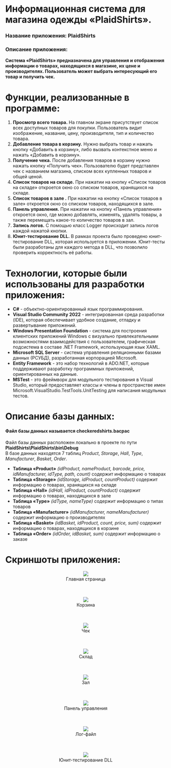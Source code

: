 # Информационная система для магазина одежды «PlaidShirts».
### Название приложения: PlaidShirts
### Описание приложения:
**Система «PlaidShirts» предназначена для управления и отображения информации о товарах, находящихся в магазине, их цене и производителях. Пользователь может выбрать интересующий его товар и получить чек.**

# Функции, реализованные в программе:
1. **Просмотр всего товара.** На главном экране присутствует список всех доступных товаров для покупки. Пользователь видит изображение, название, цену, производителя, тип и количество товара.
2. **Добавление товара в корзину.** Нужно выбрать товар и нажать кнопку «Добавить в корзину», либо вызвать контекстное меню и нажать «Добавить в корзину». 
3. **Получение чека.** После добавления товаров в корзину нужно нажать кнопку «Получить чек». Пользователю будет представлен чек с названием магазина, списком всех купленных товаров и общей ценой.
4. **Список товаров на складе.** При нажатии на кнопку «Список товаров на складе» откроется окно со списком товаров, хранящихся на складе.
4. **Список товаров в зале .** При нажатии на кнопку «Список товаров в зале» откроется окно со списком товаров, находящихся в зале.
4. **Панель управления.** При нажатии на кнопку «Панель управления» откроется окно, где можно добавлять, изменять, удалять товары, а также перемещать какое-то количество товаров в зал.
5. **Запись логов.** С помощью класс Logger происходит запись логов каждой нажатой кнопки. 
6. **Юнит-тестирование DLL.** В рамках проекта было проведено юнит-тестирование DLL, которая используется в приложении. Юнит-тесты были разработаны для каждого метода в DLL, что позволило проверить корректность её работы.

# Технологии, которые были использованы для разработки приложения:
- **C#** - объектно-ориентированный язык программирования.
- **Visual Studio Community 2022** - интегрированная среда разработки (IDE), которая обеспечивает удобное создание, отладку и развертывание приложений.
- **Windows Presentation Foundation** - система для построения клиентских приложений Windows с визуально привлекательными возможностями взаимодействия с пользователем, графическая подсистема в составе .NET Framework, использующая язык XAML.
- **Microsoft SQL Server** - система управления реляционными базами данных (РСУБД), разработанная корпорацией Microsoft.
- **Entity Framework** - это набор технологий в ADO.NET, которые поддерживают разработку программных приложений, ориентированных на данные.
- **MSTest** - это фреймворк для модульного тестирования в Visual Studio, который предоставляет классы и члены в пространстве имен Microsoft.VisualStudio.TestTools.UnitTesting для написания модульных тестов.

# Описание базы данных:
#### Файл базы данных называется checkeredshirts.bacpac <br/>
Файл базы данных расположен локально в проекте по пути **PlaidShirts\PlaidShirts\bin\Debug** </br>
В базе данных находятся 7 таблиц _Product_, _Storage_, _Hall_, _Type_, _Manufacturer_, _Basket_, _Order_.

- **Таблица «Product»** _(idProduct, nameProduct, barcode, price, idManufacturer, idType, path, count)_ содержит информацию о товарах
- **Таблица «Storage»** _(idStorage, idProduct, countProduct)_ содержит информацию о товарах, хранящихся на складе
- **Таблица «Hall»** _(idHall, idProduct, countProduct)_ содержит информацию о товарах, находящихся в зале
- **Таблица «Type»** _(idType, nameType)_ содержит информацию о типах товаров
- **Таблица «Manufacturer»** _(idManufacturer, nameManufacturer)_ содержит информацию о производителях
- **Таблица «Basket»** _(idBasket, idProduct, count, price, sum)_ содержит информацию о товарах, находящихся в корзине
- **Таблица «Order»** _(idOrder, idBasket, sum)_ содержит информацию о заказе


# Скриншоты приложения:

<p align="center">
  <img <img src="https://github.com/KristinaGurenkova/PlaidShirts/tree/main/Screenshots/MainWindow.png">
</br>Главная страница
</br> </br> </br>
</p>

<p align="center">
  <img <img src="https://github.com/KristinaGurenkova/PlaidShirts/tree/main/Screenshots/Basket.png">
</br>Корзина
</br> </br> </br>
</p>

<p align="center">
  <img <img src="https://github.com/KristinaGurenkova/PlaidShirts/tree/main/Screenshots/Chek.png">
</br>Чек
</br> </br> </br>
</p>

<p align="center">
  <img <img src="https://github.com/KristinaGurenkova/PlaidShirts/tree/main/Screenshots/Storage.png">
</br>Склад
</br> </br> </br>
</p>

<p align="center">
  <img <img src="https://github.com/KristinaGurenkova/PlaidShirts/tree/main/Screenshots/Hall.png">
</br>Зал
</br> </br> </br>
</p>

<p align="center">
  <img <img src="https://github.com/KristinaGurenkova/PlaidShirts/tree/main/Screenshots/Control.png">
</br>Панель управления
</br> </br> </br>
</p>

<p align="center">
  <img <img src="https://github.com/KristinaGurenkova/PlaidShirts/tree/main/Screenshots/log.png">
</br>Лог-файл
</br> </br> </br>
</p>

<p align="center">
  <img <img src="https://github.com/KristinaGurenkova/PlaidShirts/tree/main/Screenshots/UnitTest.png">
</br>Юнит-тестирование DLL
</br> </br> </br>
</p>

